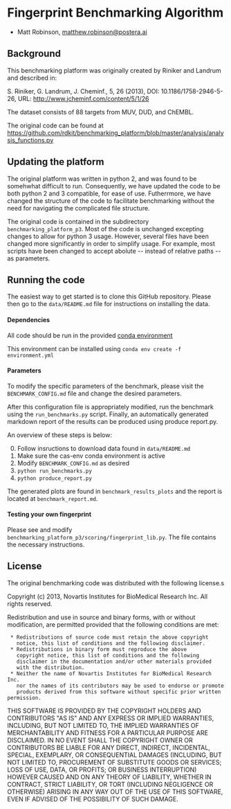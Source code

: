 # Fingerprint Benchmarking Algorithm
- Matt Robinson, matthew.robinson@postera.ai

## Background ##

This benchmarking platform was originally created by Riniker and Landrum and described in:

S. Riniker, G. Landrum, J. Cheminf., 5, 26 (2013),
DOI: 10.1186/1758-2946-5-26,
URL: http://www.jcheminf.com/content/5/1/26

The dataset consists of 88 targets from MUV, DUD, and ChEMBL. 

The original code can be found at https://github.com/rdkit/benchmarking_platform/blob/master/analysis/analysis_functions.py

## Updating the platform ##

The original platform was written in python 2, and was found to be somehwhat difficult to run. Consequently, we have updated the code to be both python 2 and 3 compatible, for ease of use. Futherrmore, we have changed the structure of the code to facilitate benchmarking without the need for navigating the complicated file structure. 

The original code is contained in the subdirectory `benchmarking_platform_p3`. Most of the code is unchanged excepting changes to allow for python 3 usage. However, several files have been changed more significantly in order to simplify usage. For example, most scripts have been changed to accept abolute -- instead of relative paths -- as parameters.

## Running the code

The easiest way to get started is to clone this GitHub repository. Please then go to the `data/README.md` file for instructions on installing the data.

#### Dependencies
All code should be run in the provided [conda environment](https://docs.conda.io/projects/conda/en/latest/index.html)

This environment can be installed using 
`conda env create -f environment.yml`

#### Parameters
To modify the specific parameters of the benchmark, please visit the `BENCHMARK_CONFIG.md` file and change the desired parameters.

After this configuration file is appropriately modified, run the benchmark using the `run_benchmarks.py` script. Finally, an automatically generated markdown report of the results can be produced using produce report.py.

An overview of these steps is below:

0. Follow insructions to download data found in `data/README.md`
1. Make sure the cas-env conda environment is active
2. Modify `BENCHMARK_CONFIG.md` as desired
3. `python run_benchmarks.py`
4. `python produce_report.py`

The generated plots are found in `benchmark_results_plots` and the report is located at `benchmark_report.md`.

#### Testing your own fingerprint

Please see and modify `benchmarking_platform_p3/scoring/fingerprint_lib.py`. The file contains the necessary instructions.

## License

The original benchmarking code was distributed with the following license.s

Copyright (c) 2013, Novartis Institutes for BioMedical Research Inc.
All rights reserved.

Redistribution and use in source and binary forms, with or without
modification, are permitted provided that the following conditions are
met: 

     * Redistributions of source code must retain the above copyright 
       notice, this list of conditions and the following disclaimer.
     * Redistributions in binary form must reproduce the above
       copyright notice, this list of conditions and the following 
       disclaimer in the documentation and/or other materials provided 
       with the distribution.
     * Neither the name of Novartis Institutes for BioMedical Research Inc. 
       nor the names of its contributors may be used to endorse or promote 
       products derived from this software without specific prior written permission.

THIS SOFTWARE IS PROVIDED BY THE COPYRIGHT HOLDERS AND CONTRIBUTORS "AS IS" AND ANY EXPRESS OR IMPLIED WARRANTIES, INCLUDING, BUT NOT
LIMITED TO, THE IMPLIED WARRANTIES OF MERCHANTABILITY AND FITNESS FOR
A PARTICULAR PURPOSE ARE DISCLAIMED. IN NO EVENT SHALL THE COPYRIGHT
OWNER OR CONTRIBUTORS BE LIABLE FOR ANY DIRECT, INDIRECT, INCIDENTAL,
SPECIAL, EXEMPLARY, OR CONSEQUENTIAL DAMAGES (INCLUDING, BUT NOT
LIMITED TO, PROCUREMENT OF SUBSTITUTE GOODS OR SERVICES; LOSS OF USE,
DATA, OR PROFITS; OR BUSINESS INTERRUPTION) HOWEVER CAUSED AND ON ANY
THEORY OF LIABILITY, WHETHER IN CONTRACT, STRICT LIABILITY, OR TORT
(INCLUDING NEGLIGENCE OR OTHERWISE) ARISING IN ANY WAY OUT OF THE USE
OF THIS SOFTWARE, EVEN IF ADVISED OF THE POSSIBILITY OF SUCH DAMAGE.

